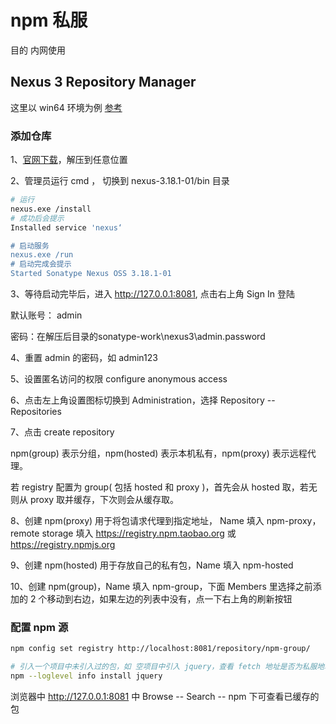 # npm 私服

目的 内网使用

## Nexus 3 Repository Manager

这里以 win64 环境为例 [参考](https://www.jianshu.com/p/1674a6bc1c12)

### 添加仓库

1、[官网下载](https://www.sonatype.com/download-nexus-repo-oss?hsCtaTracking=bde424ac-b77c-4799-913d-9d0db86ef1f8%7Cb308aaca-ab41-4544-ba23-c53c1b469e0d)，解压到任意位置

2、管理员运行 cmd ， 切换到 nexus-3.18.1-01/bin 目录

```bash
# 运行
nexus.exe /install 
# 成功后会提示 
Installed service 'nexus‘

# 启动服务
nexus.exe /run
# 启动完成会提示
Started Sonatype Nexus OSS 3.18.1-01
```

3、等待启动完毕后，进入 http://127.0.0.1:8081, 点击右上角 Sign In 登陆

默认账号： admin 

密码：在解压后目录的sonatype-work\nexus3\admin.password

4、重置 admin 的密码，如 admin123

5、设置匿名访问的权限 configure anonymous access

6、点击左上角设置图标切换到 Administration，选择 Repository -- Repositories

7、点击 create repository

npm(group) 表示分组，npm(hosted) 表示本机私有，npm(proxy) 表示远程代理。

若 registry 配置为 group( 包括 hosted 和 proxy )，首先会从 hosted 取，若无则从 proxy 取并缓存，下次则会从缓存取。

8、创建 npm(proxy) 用于将包请求代理到指定地址， Name 填入 npm-proxy，remote storage 填入 https://registry.npm.taobao.org 或 https://registry.npmjs.org

9、创建 npm(hosted) 用于存放自己的私有包，Name 填入 npm-hosted 

10、创建 npm(group)，Name 填入 npm-group，下面 Members 里选择之前添加的 2 个移动到右边，如果左边的列表中没有，点一下右上角的刷新按钮

### 配置 npm 源

```bash
npm config set registry http://localhost:8081/repository/npm-group/

# 引入一个项目中未引入过的包，如 空项目中引入 jquery，查看 fetch 地址是否为私服地址
npm --loglevel info install jquery
```

浏览器中  http://127.0.0.1:8081 中 Browse -- Search -- npm 下可查看已缓存的包